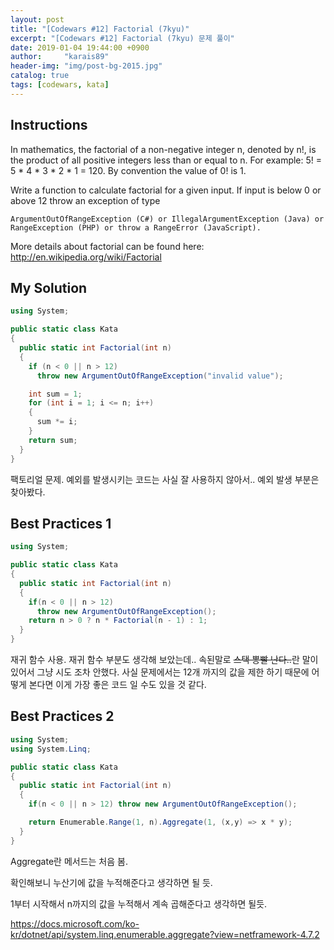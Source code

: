```yaml
---
layout: post
title: "[Codewars #12] Factorial (7kyu)"
excerpt: "[Codewars #12] Factorial (7kyu) 문제 풀이"
date: 2019-01-04 19:44:00 +0900
author:     "karais89"
header-img: "img/post-bg-2015.jpg"
catalog: true
tags: [codewars, kata]
---
```


## Instructions

In mathematics, the factorial of a non-negative integer n, denoted by n!, is the product of all positive integers less than or equal to n. For example: 5! = 5 * 4 * 3 * 2 * 1 = 120. By convention the value of 0! is 1.

Write a function to calculate factorial for a given input. If input is below 0 or above 12 throw an exception of type

```
ArgumentOutOfRangeException (C#) or IllegalArgumentException (Java) or RangeException (PHP) or throw a RangeError (JavaScript).
```

More details about factorial can be found here: http://en.wikipedia.org/wiki/Factorial

## My Solution

```csharp
using System;

public static class Kata
{
  public static int Factorial(int n)
  {
    if (n < 0 || n > 12)
      throw new ArgumentOutOfRangeException("invalid value");

    int sum = 1;
    for (int i = 1; i <= n; i++)
    {
      sum *= i;
    }
    return sum;
  }
}
```

팩토리얼 문제.
예외를 발생시키는 코드는 사실 잘 사용하지 않아서.. 예외 발생 부분은 찾아봤다.

## Best Practices 1

```csharp
using System;

public static class Kata
{
  public static int Factorial(int n)
  {
    if(n < 0 || n > 12)
      throw new ArgumentOutOfRangeException();
    return n > 0 ? n * Factorial(n - 1) : 1;
  }
}
```

재귀 함수 사용. 재귀 함수 부분도 생각해 보았는데..
속된말로 ~~스택 뽕빨 난다..~~란 말이 있어서 그냥 시도 조차 안했다.
사실 문제에서는 12개 까지의 값을 제한 하기 때문에 어떻게 본다면 이게 가장 좋은 코드 일 수도 있을 것 같다.

## Best Practices 2

```csharp
using System;
using System.Linq;

public static class Kata
{
  public static int Factorial(int n)
  {
    if(n < 0 || n > 12) throw new ArgumentOutOfRangeException();

    return Enumerable.Range(1, n).Aggregate(1, (x,y) => x * y);
  }
}
```

Aggregate란 메서드는 처음 봄.

확인해보니 누산기에 값을 누적해준다고 생각하면 될 듯.

1부터 시작해서 n까지의 값을 누적해서 계속 곱해준다고 생각하면 될듯.

https://docs.microsoft.com/ko-kr/dotnet/api/system.linq.enumerable.aggregate?view=netframework-4.7.2